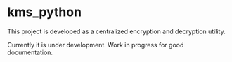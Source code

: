 # kms_python

This project is developed as a centralized encryption and decryption utility. 

Currently it is under development. Work in progress for good documentation.

